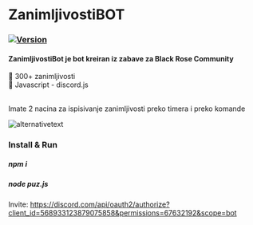 # ZanimljivostiBOT

### [![Version](https://badge.fury.io/gh/tterb%2FHyde.svg)](https://badge.fury.io/gh/tterb%2FHyde)
#### ZanimljivostiBot je bot kreiran iz zabave za Black Rose Community

🤖 300+ zanimljivosti <br />
🤖 Javascript - discord.js <br /><br />

Imate 2 nacina za ispisivanje zanimljivosti preko timera i preko komande <br />

![alternativetext](https://i.ibb.co/2vTbkyJ/Screenshot-20.png) <br />

### Install & Run <br />
##### npm i <br />
##### node puz.js

Invite: https://discord.com/api/oauth2/authorize?client_id=568933123879075858&permissions=67632192&scope=bot

